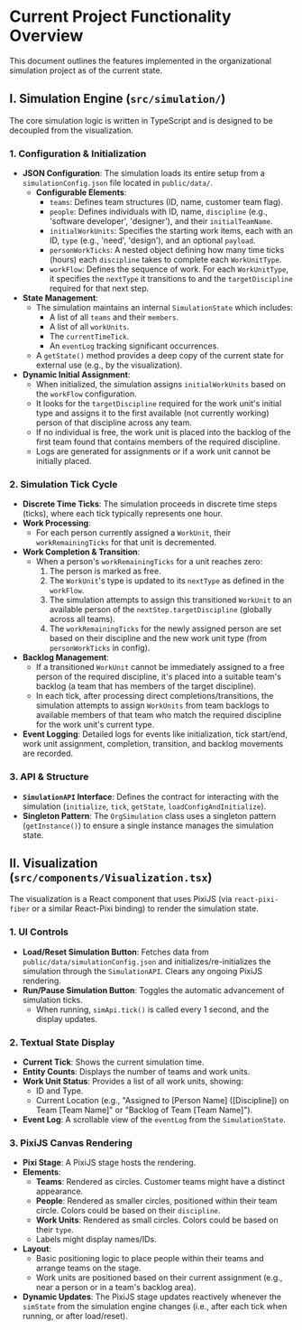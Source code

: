 # Current Project Functionality Overview

This document outlines the features implemented in the organizational simulation project as of the current state.

## I. Simulation Engine (`src/simulation/`)

The core simulation logic is written in TypeScript and is designed to be decoupled from the visualization.

### 1. Configuration & Initialization
- **JSON Configuration**: The simulation loads its entire setup from a `simulationConfig.json` file located in `public/data/`.
  - **Configurable Elements**:
    - `teams`: Defines team structures (ID, name, customer team flag).
    - `people`: Defines individuals with ID, name, `discipline` (e.g., 'software developer', 'designer'), and their `initialTeamName`.
    - `initialWorkUnits`: Specifies the starting work items, each with an ID, `type` (e.g., 'need', 'design'), and an optional `payload`.
    - `personWorkTicks`: A nested object defining how many time ticks (hours) each `discipline` takes to complete each `WorkUnitType`.
    - `workFlow`: Defines the sequence of work. For each `WorkUnitType`, it specifies the `nextType` it transitions to and the `targetDiscipline` required for that next step.
- **State Management**:
  - The simulation maintains an internal `SimulationState` which includes:
    - A list of all `teams` and their `members`.
    - A list of all `workUnits`.
    - The `currentTimeTick`.
    - An `eventLog` tracking significant occurrences.
  - A `getState()` method provides a deep copy of the current state for external use (e.g., by the visualization).
- **Dynamic Initial Assignment**:
  - When initialized, the simulation assigns `initialWorkUnits` based on the `workFlow` configuration.
  - It looks for the `targetDiscipline` required for the work unit's initial type and assigns it to the first available (not currently working) person of that discipline across any team.
  - If no individual is free, the work unit is placed into the backlog of the first team found that contains members of the required discipline.
  - Logs are generated for assignments or if a work unit cannot be initially placed.

### 2. Simulation Tick Cycle
- **Discrete Time Ticks**: The simulation proceeds in discrete time steps (ticks), where each tick typically represents one hour.
- **Work Processing**:
  - For each person currently assigned a `WorkUnit`, their `workRemainingTicks` for that unit is decremented.
- **Work Completion & Transition**:
  - When a person's `workRemainingTicks` for a unit reaches zero:
    1.  The person is marked as free.
    2.  The `WorkUnit`'s type is updated to its `nextType` as defined in the `workFlow`.
    3.  The simulation attempts to assign this transitioned `WorkUnit` to an available person of the `nextStep.targetDiscipline` (globally across all teams).
    4.  The `workRemainingTicks` for the newly assigned person are set based on their discipline and the new work unit type (from `personWorkTicks` in config).
- **Backlog Management**:
  - If a transitioned `WorkUnit` cannot be immediately assigned to a free person of the required discipline, it's placed into a suitable team's backlog (a team that has members of the target discipline).
  - In each tick, after processing direct completions/transitions, the simulation attempts to assign `WorkUnits` from team backlogs to available members of that team who match the required discipline for the work unit's current type.
- **Event Logging**: Detailed logs for events like initialization, tick start/end, work unit assignment, completion, transition, and backlog movements are recorded.

### 3. API & Structure
- **`SimulationAPI` Interface**: Defines the contract for interacting with the simulation (`initialize`, `tick`, `getState`, `loadConfigAndInitialize`).
- **Singleton Pattern**: The `OrgSimulation` class uses a singleton pattern (`getInstance()`) to ensure a single instance manages the simulation state.

## II. Visualization (`src/components/Visualization.tsx`)

The visualization is a React component that uses PixiJS (via `react-pixi-fiber` or a similar React-Pixi binding) to render the simulation state.

### 1. UI Controls
- **Load/Reset Simulation Button**: Fetches data from `public/data/simulationConfig.json` and initializes/re-initializes the simulation through the `SimulationAPI`. Clears any ongoing PixiJS rendering.
- **Run/Pause Simulation Button**: Toggles the automatic advancement of simulation ticks.
  - When running, `simApi.tick()` is called every 1 second, and the display updates.

### 2. Textual State Display
- **Current Tick**: Shows the current simulation time.
- **Entity Counts**: Displays the number of teams and work units.
- **Work Unit Status**: Provides a list of all work units, showing:
  - ID and Type.
  - Current Location (e.g., "Assigned to [Person Name] ([Discipline]) on Team [Team Name]" or "Backlog of Team [Team Name]").
- **Event Log**: A scrollable view of the `eventLog` from the `SimulationState`.

### 3. PixiJS Canvas Rendering
- **Pixi Stage**: A PixiJS stage hosts the rendering.
- **Elements**:
  - **Teams**: Rendered as circles. Customer teams might have a distinct appearance.
  - **People**: Rendered as smaller circles, positioned within their team circle. Colors could be based on their `discipline`.
  - **Work Units**: Rendered as small circles. Colors could be based on their `type`.
  - Labels might display names/IDs.
- **Layout**:
  - Basic positioning logic to place people within their teams and arrange teams on the stage.
  - Work units are positioned based on their current assignment (e.g., near a person or in a team's backlog area).
- **Dynamic Updates**: The PixiJS stage updates reactively whenever the `simState` from the simulation engine changes (i.e., after each tick when running, or after load/reset). 
